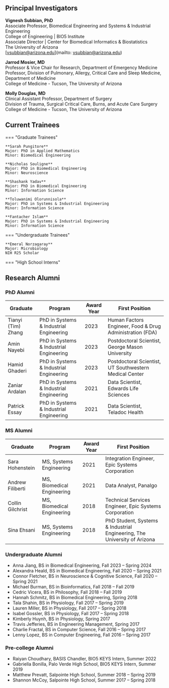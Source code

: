 ## Principal Investigators

**Vignesh Subbian, PhD**    
Associate Professor, Biomedical Engineering and Systems & Industrial Engineering  
College of Engineering | BIO5 Institute  
Associate Director | Center for Biomedical Informatics & Biostatistics  
The University of Arizona  
[vsubbian@arizona.edu](mailto: vsubbian@arizona.edu)

**Jarrod Mosier, MD**  
Professor & Vice Chair for Research, Department of Emergency Medicine  
Professor, Division of Pulmonary, Allergy, Critical Care and Sleep Medicine, Department of Medicine  
College of Medicine - Tucson, The University of Arizona

**Molly Douglas, MD**  
Clinical Assistant Professor, Department of Surgery  
Division of Trauma, Surgical Critical Care, Burns, and Acute Care Surgery  
College of Medicine - Tucson, The University of Arizona  

## Current Trainees

=== "Graduate Trainees"

    **Sarah Pungitore**     
    Major: PhD in Applied Mathematics   
    Minor: Biomedical Engineering

    **Nicholas Souligne**  
    Major: PhD in Biomedical Engineering  
    Minor: Neuroscience  

    **Shashank Yadav**  
    Major: PhD in Biomedical Engineering  
    Minor: Information Science

    **Toluwanimi Olorunnisola**  
    Major: PhD in Systems & Industrial Engineering  
    Minor: Information Science  

    **Fantacher Islam**  
    Major: PhD in Systems & Industrial Engineering  
    Minor: Information Science  

=== "Undergraduate Trainees"

    **Emeral Norzagaray**    
    Major: Microbiology  
    NIH R25 Scholar  

=== "High School Interns"

## Research Alumni

### PhD Alumni

| Graduate             | Program                              |Award Year| First Position |
| ------------------- | --------------------------------------|-----|----------------|
| Tianyi (Tim) Zhang | PhD in Systems & Industrial Engineering| 2023 | Human Factors Engineer, Food & Drug Administration (FDA) |
| Amin Nayebi        | PhD in Systems & Industrial Engineering| 2023 | Postdoctoral Scientist, George Mason University |
| Hamid Ghaderi      | PhD in Systems & Industrial Engineering| 2023 | Postdoctoral Scientist, UT Southwestern Medical Center |
| Zaniar Ardalan     | PhD in Systems & Industrial Engineering| 2021 | Data Scientist, Edwards Life Sciences |
| Patrick Essay      | PhD in Systems & Industrial Engineering| 2021 | Data Scientist, Teladoc Health |

### MS Alumni

| Graduate         | Program                   |Award Year| First Position |
| ---------------- | ------------------------- |----- |----------------|
| Sara Hohenstein  | MS, Systems Engineering   | 2021 | Integration Engineer, Epic Systems Corporation |
| Andrew Filiberti | MS, Biomedical Engineering| 2021 | Data Analyst, Panalgo |
| Collin Gilchrist | MS, Biomedical Engineering| 2018 | Technical Services Engineer, Epic Systems Corporation |
| Sina Ehsani      | MS, Systems Engineering   | 2018 | PhD Student, Systems & Industrial Engineering, The University of Arizona |

### Undergraduate Alumni 

* Anna Jiang, BS in Biomedical Engineering, Fall 2023 – Spring 2024
* Alexandra Heald, BS in Biomedical Engineering, Fall 2020 – Spring 2021
* Connor Fletcher, BS in Neuroscience & Cognitive Science, Fall 2020 – Spring 2021
* Michael Burman, BS in Bioinformatics, Fall 2018 – Fall 2019
* Cedric Vicera, BS in Philosophy, Fall 2018 – Fall 2019
* Hannah Schmitz, BS in Biomedical Engineering, Spring 2018
* Tala Shahin, BS in Physiology, Fall 2017 – Spring 2019
* Lauren Miller, BS in Physiology, Fall 2017 – Spring 2018
* Isabel Gossler, BS in Physiology, Fall 2017 – Spring 2018
* Kimberly Huynh, BS in Physiology, Spring 2017
* Travis Jefferies, BS in Engineering Management, Spring 2017
* Charlie Fractal, BS in Computer Science, Fall 2016 – Spring 2017
* Lenny Lopez, BS in Computer Engineering, Fall 2016 – Spring 2017

### Pre-college Alumni 

* Raiyan Choudhary, BASIS Chandler, BIO5 KEYS Intern, Summer 2022
* Gabriella Bonilla, Palo Verde High School, BIO5 KEYS Intern, Summer 2019
* Matthew Prevatt, Salpointe High School, Summer 2018 – Spring 2019
* Shannon McCoy, Salpointe High School, Summer 2017 – Spring 2018
